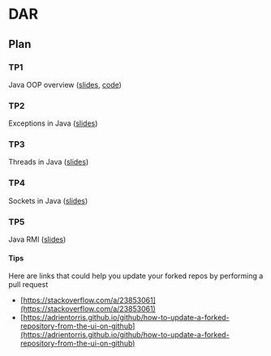 # DAR
## Plan
### TP1
Java OOP overview ([slides](https://docs.google.com/presentation/d/1WvTOf5BPO0VGD26MTDNvKQSCV7HGQf7cDYydEue4Y6k/edit#slide=id.p), [code](https://github.com/MHZDeveloper/OOP))

### TP2
Exceptions in Java ([slides](https://docs.google.com/presentation/d/1FVc1aLJJgoozCbLfx9M_tGOzaMg7u1e3BxtOvF24kO8/edit?usp=sharing))

### TP3
Threads in Java ([slides](https://docs.google.com/presentation/d/18JmjjOlJbNxngBoJl3T3hEqM-e91Xb3LXl-jbOcuOdI/edit?usp=sharing))

### TP4
Sockets in Java ([slides](https://docs.google.com/presentation/d/1IHuDsupeJjoJey97-mvPDRLd5_ztsfZAUdRDKTRMAzA/edit?usp=sharing))

### TP5
Java RMI ([slides](https://docs.google.com/presentation/d/1Z3Cv4OOzrBkvGTdiL3uwwflLLbtZ44jo1J4hbM2n1Hs/edit?usp=sharing))


#### Tips
Here are links that could help you update your forked repos by performing a pull request
- [https://stackoverflow.com/a/23853061](https://stackoverflow.com/a/23853061)
- [https://adrientorris.github.io/github/how-to-update-a-forked-repository-from-the-ui-on-github](https://adrientorris.github.io/github/how-to-update-a-forked-repository-from-the-ui-on-github)
